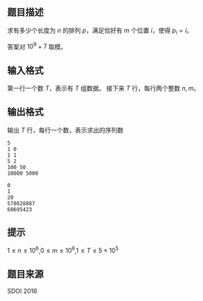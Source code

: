 

## 题目描述
求有多少个长度为 $n$ 的排列 $p$，满足恰好有 $m$ 个位置 $i$，使得 $p_i=i$。

答案对 $10^9+7$ 取模。
## 输入格式
第一行一个数 $T$，表示有 $T$ 组数据。
接下来 $T$ 行，每行两个整数 $n,m$。

## 输出格式
输出 $T$ 行，每行一个数，表示求出的序列数

```input1
5
1 0
1 1
5 2
100 50
10000 5000

```

```output1
0
1
20
578028887
60695423
```

## 提示
$1\le n\le 10^6$,$0\le m\le 10^6$,$1\le T\le 5\times 10^5$
## 题目来源
SDOI 2016


